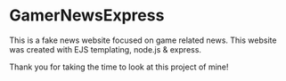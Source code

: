 # GamerNewsExpress

This is a fake news website focused on game related news. 
This website was created with EJS templating, node.js & express.

Thank you for taking the time to look at this project of mine!
